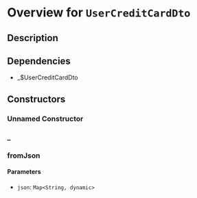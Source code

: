 # Overview for `UserCreditCardDto`

## Description



## Dependencies

- _$UserCreditCardDto

## Constructors

### Unnamed Constructor


### _


### fromJson


#### Parameters

- `json`: `Map<String, dynamic>`
